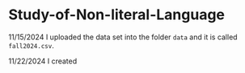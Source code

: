 # Study-of-Non-literal-Language


11/15/2024
I uploaded the data set into the folder `data` and it is called `fall2024.csv`. 

11/22/2024
I created 

